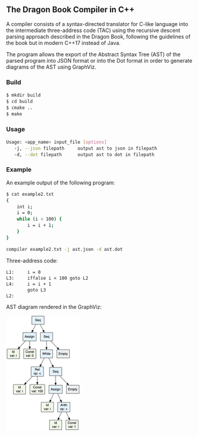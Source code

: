 ## The Dragon Book Compiler in C++

A compiler consists of a syntax-directed translator for C-like language into the intermediate three-address code (TAC) using the recursive descent parsing approach described in the Dragon Book, following the guidelines of the book but in modern C++17 instead of Java. 

The program allows the export of the Abstract Syntax Tree (AST) of the parsed program into JSON format or into the Dot format in order to generate diagrams of the AST using GraphViz.

### Build

```bash
$ mkdir build
$ cd build
$ cmake ..
$ make
```

### Usage

```bash
Usage: <app_name> input_file [options]
   -j, --json filepath     output ast to json in filepath
   -d, --dot filepath      output ast to dot in filepath
```

### Example

An example output of the following program:

```bash
$ cat example2.txt
{
	int i;
	i = 0;
	while (i < 100) { 
		i = i + 1;
	}
}
```

```bash
compiler example2.txt -j ast.json -d ast.dot
```

Three-address code:

```
L1:     i = 0
L3:     iffalse i < 100 goto L2
L4:     i = i + 1
        goto L3
L2:
```

AST diagram rendered in the GraphViz:

<img src="ast.png" alt="ast" width="200"/>

